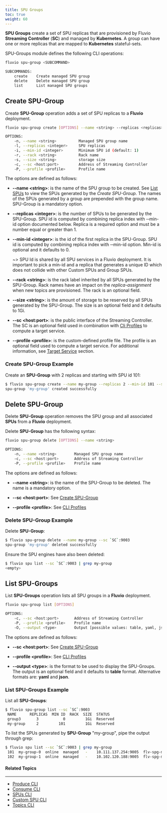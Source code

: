 ```yaml
---
title: SPU Groups
toc: true
weight: 60
---
```


**SPU Groups** create a set of SPU replicas that are provisioned by Fluvio **Streaming Controller** (**SC**) and managed by **Kubernetes**. A group can have one or more replicas that are mapped to **Kubernetes** stateful-sets. 

SPU-Groups module defines the following CLI operations: 

```bash
fluvio spu-group <SUBCOMMAND>

SUBCOMMANDS:
    create    Create managed SPU group
    delete    Delete managed SPU group
    list      List managed SPU groups
```


## Create SPU-Group

Create **SPU-Group** operation adds a set of SPU replicas to a **Fluvio** deployment. 

```bash
fluvio spu-group create [OPTIONS] --name <string> --replicas <replicas>

OPTIONS:
    -n, --name <string>          Managed SPU group name
    -l, --replicas <integer>     SPU replicas
    -i, --min-id <integer>       Minimum SPU id (default: 1)
    -r, --rack <string>          Rack name
    -s, --size <string>          storage size
    -c, --sc <host:port>         Address of Streaming Controller
    -P, --profile <profile>      Profile name
```

The options are defined as follows:

* **&dash;&dash;name &lt;string&gt;**:
is the name of the SPU group to be created. See [List SPUs](../spus#list-spus) to view the SPUs generated by the *Create SPU-Group*. The names of the SPUs generated by a group are prepended with the group name. SPU-Group is a mandatory option.

* **&dash;&dash;replicas &lt;integer&gt;**:
is the number of SPUs to be generated by the SPU-Group. SPU id is computed by combining replica index with &dash;&dash;min-id option documented below. Replica is a required option and must be a number equal or greater than 1.

* **&dash;&dash;min-id &lt;integer&gt;**:
is the id of the first replica in the SPU-Group. SPU id is computed by combining replica index with &dash;&dash;min-id option. Min-id is optional and it defaults to 0.
   
    ~> SPU Id is shared by all SPU services in a Fluvio deployment. It is important to pick a min-id and a replica that generates a unique ID which does not collide with other Custom SPUs and Group SPUs.

* **&dash;&dash;rack &lt;string&gt;**:
is the rack label inherited by all SPUs generated by the SPU-Group. Rack names have an impact on the *replica-assignment* when new topics are provisioned. The rack is an optional field.

* **&dash;&dash;size &lt;string&gt;**:
is the amount of storage to be reserved by all SPUs generated by the SPU-Group. The size is an optional field and it defaults to 1Gi.

* **&dash;&dash;sc &lt;host:port&gt;**:
is the public interface of the Streaming Controller. The SC is an optional field used in combination with [Cli Profiles](../#profiles) to compute a target service.

* **&dash;&dash;profile &lt;profile&gt;**:
is the custom-defined profile file. The profile is an optional field used to compute a target service. For additional information, see [Target Service](..#target-service) section.

### Create SPU-Group Example

Create an **SPU-Group** with 2 replicas and starting with SPU id 101:

```bash
$ fluvio spu-group create --name my-group --replicas 2 --min-id 101 --sc `SC`:9003
spu-group 'my-group' created successfully
```


## Delete SPU-Group

Delete **SPU-Group** operation removes the SPU group and all associated **SPUs** from a **Fluvio** deployment. 

Delete **SPU-Group** has the following syntax:

```bash
fluvio spu-group delete [OPTIONS] --name <string>

OPTIONS:
    -n, --name <string>        Managed SPU group name
    -c, --sc <host:port>       Address of Streaming Controller
    -P, --profile <profile>    Profile name
```

The options are defined as follows:

* **&dash;&dash;name &lt;string&gt;**:
is the name of the SPU-Group to be deleted. The name is a mandatory option.

* **&dash;&dash;sc &lt;host:port&gt;**:
See [Create SPU-Group](#create-spu-group)

* **&dash;&dash;profile &lt;profile&gt;**:
See [CLI Profiles](../profiles)

### Delete SPU-Group Example

Delete **SPU-Group**: 

```bash
$ fluvio spu-group delete --name my-group --sc `SC`:9003
spu-group 'my-group' deleted successfully
```

Ensure the SPU engines have also been deleted:

```bash
$ fluvio spu list --sc `SC`:9003 | grep my-group
<empty>
```


## List SPU-Groups

List **SPU-Groups** operation lists all SPU groups in a **Fluvio** deployment. 

```bash
fluvio spu-group list [OPTIONS]

OPTIONS:
    -c, --sc <host:port>       Address of Streaming Controller
    -P, --profile <profile>    Profile name
    -O, --output <type>        Output [possible values: table, yaml, json]
```

The options are defined as follows:

* **&dash;&dash;sc &lt;host:port&gt;**:
See [Create SPU-Group](#create-spu-group)

* **&dash;&dash;profile &lt;profile&gt;**:
See [CLI Profiles](../profiles)

* **&dash;&dash;output &lt;type&gt;**:
is the format to be used to display the SPU-Groups. The output is an optional field and it defaults to **table** format. Alternative formats are: **yaml** and **json**.

### List SPU-Groups Example

List all **SPU-Groups**: 

```bash
$ fluvio spu-group list --sc `SC`:9003
 NAME      REPLICAS  MIN ID  RACK  SIZE  STATUS 
 group3       3           0         1Gi  Reserved 
 my-group     2         101         1Gi  Reserved 
```

To list the SPUs generated by **SPU-Group** "my-group", pipe the output through grep:

```bash
$ fluvio spu list --sc `SC`:9003 | grep my-group
 101  my-group-0  online  managed   -    10.111.137.254:9005  flv-spg-my-group-0.flv-spg-my-group:9006 
 102  my-group-1  online  managed   -    10.102.120.188:9005  flv-spg-my-group-1.flv-spg-my-group:9006 
```



#### Related Topics
-------------------
* [Produce CLI](../produce/)
* [Consume CLI](../consume/)
* [SPUs CLI](../spus/)
* [Custom SPU CLI](../custom-spus/)
* [Topics CLI](../topics/)